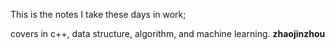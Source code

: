 This is the notes I take these days in work;

covers in c++, data structure, algorithm, and machine learning.
<b>zhaojinzhou</b>
